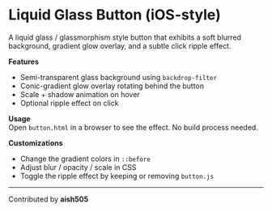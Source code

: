 # Liquid Glass Button (iOS-style)

A liquid glass / glassmorphism style button that exhibits a soft blurred background, gradient glow overlay, and a subtle click ripple effect.

**Features**  
- Semi-transparent glass background using `backdrop-filter`  
- Conic-gradient glow overlay rotating behind the button  
- Scale + shadow animation on hover  
- Optional ripple effect on click  

**Usage**  
Open `button.html` in a browser to see the effect. No build process needed.

**Customizations**  
- Change the gradient colors in `::before`  
- Adjust blur / opacity / scale in CSS  
- Toggle the ripple effect by keeping or removing `button.js`

---

Contributed by **aish505**
